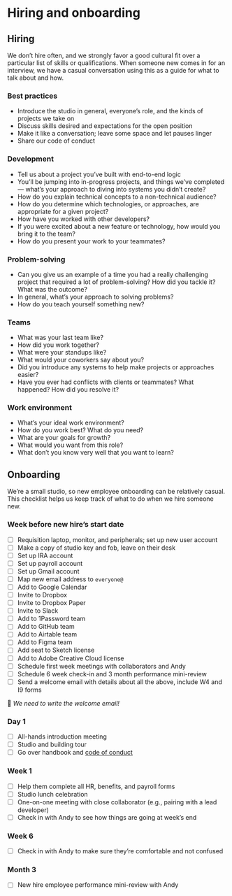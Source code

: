 # Hiring and onboarding

## Hiring

We don’t hire often, and we strongly favor a good cultural fit over a particular list of skills or qualifications. When someone new comes in for an interview, we have a casual conversation using this as a guide for what to talk about and how.

### Best practices

- Introduce the studio in general, everyone’s role, and the kinds of projects we take on
- Discuss skills desired and expectations for the open position
- Make it like a conversation; leave some space and let pauses linger
- Share our code of conduct

### Development

- Tell us about a project you’ve built with end-to-end logic
- You’ll be jumping into in-progress projects, and things we’ve completed — what’s your approach to diving into systems you didn’t create?
- How do you explain technical concepts to a non-technical audience?
- How do you determine which technologies, or approaches, are appropriate for a given project?
- How have you worked with other developers?
- If you were excited about a new feature or technology, how would you bring it to the team?
- How do you present your work to your teammates?

### Problem-solving

- Can you give us an example of a time you had a really challenging project that required a lot of problem-solving? How did you tackle it? What was the outcome?
- In general, what’s your approach to solving problems? 
- How do you teach yourself something new?

### Teams

- What was your last team like?
- How did you work together?
- What were your standups like?
- What would your coworkers say about you?
- Did you introduce any systems to help make projects or approaches easier?
-  Have you ever had conflicts with clients or teammates? What happened? How did you resolve it?

### Work environment

- What’s your ideal work environment?
- How do you work best? What do you need?
- What are your goals for growth?
- What would you want from this role?
- What don’t you know very well that you want to learn?

## Onboarding

We’re a small studio, so new employee onboarding can be relatively casual. This checklist helps us keep track of what to do when we hire someone new.

### Week before new hire’s start date

- [ ] Requisition laptop, monitor, and peripherals; set up new user account
- [ ] Make a copy of studio key and fob, leave on their desk
- [ ] Set up IRA account
- [ ] Set up payroll account
- [ ] Set up Gmail account
- [ ] Map new email address to `everyone@`
- [ ] Add to Google Calendar
- [ ] Invite to Dropbox
- [ ] Invite to Dropbox Paper
- [ ] Invite to Slack
- [ ] Add to 1Password team
- [ ] Add to GitHub team
- [ ] Add to Airtable team
- [ ] Add to Figma team
- [ ] Add seat to Sketch license
- [ ] Add to Adobe Creative Cloud license
- [ ] Schedule first week meetings with collaborators and Andy
- [ ] Schedule 6 week check-in and 3 month performance mini-review
- [ ] Send a welcome email with details about all the above, include W4 and I9 forms

🚨 _We need to write the welcome email!_

### Day 1

- [ ] All-hands introduction meeting
- [ ] Studio and building tour
- [ ] Go over handbook and [code of conduct](code-of-conduct.md)

### Week 1

- [ ] Help them complete all HR, benefits, and payroll forms
- [ ] Studio lunch celebration
- [ ] One-on-one meeting with close collaborator (e.g., pairing with a lead developer)
- [ ] Check in with Andy to see how things are going at week’s end

### Week 6

- [ ] Check in with Andy to make sure they’re comfortable and not confused

### Month 3

- [ ] New hire employee performance mini-review with Andy